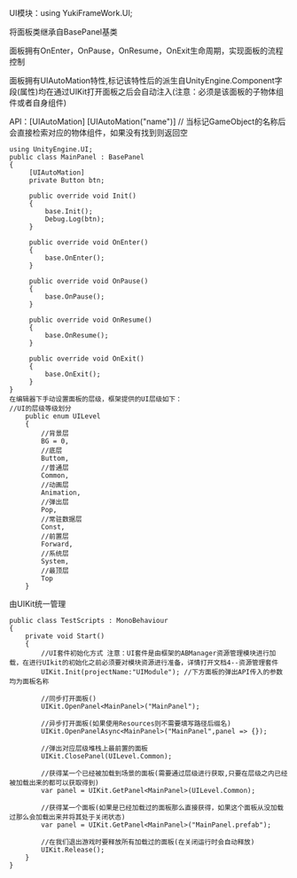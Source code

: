 UI模块：using YukiFrameWork.UI;

将面板类继承自BasePanel基类

面板拥有OnEnter，OnPause，OnResume，OnExit生命周期，实现面板的流程控制

面板拥有UIAutoMation特性,标记该特性后的派生自UnityEngine.Component字段(属性)均在通过UIKit打开面板之后会自动注入(注意：必须是该面板的子物体组件或者自身组件)

API：[UIAutoMation]   [UIAutoMation("name")] // 当标记GameObject的名称后会直接检索对应的物体组件，如果没有找到则返回空
```
using UnityEngine.UI;
public class MainPanel : BasePanel
{
     [UIAutoMation]
     private Button btn;

     public override void Init()
     {
         base.Init();       
         Debug.Log(btn);
     }

     public override void OnEnter()
     {
         base.OnEnter();         
     }

     public override void OnPause()
     {
         base.OnPause();
     }

     public override void OnResume()
     {
         base.OnResume();
     }

     public override void OnExit()
     {
         base.OnExit();
     }
}
在编辑器下手动设置面板的层级，框架提供的UI层级如下：
//UI的层级等级划分
    public enum UILevel
    {
        //背景层
        BG = 0,
        //底层
        Buttom,
        //普通层
        Common,
        //动画层
        Animation,
        //弹出层
        Pop,
        //常驻数据层
        Const,
        //前置层
        Forward,
        //系统层
        System,
        //最顶层
        Top
    }
```
由UIKit统一管理
```
public class TestScripts : MonoBehaviour
{
    private void Start()
    {
        //UI套件初始化方式 注意：UI套件是由框架的ABManager资源管理模块进行加载，在进行UIkit的初始化之前必须要对模块资源进行准备，详情打开文档4--资源管理套件
        UIKit.Init(projectName:"UIModule"); //下方面板的弹出API传入的参数均为面板名称

        //同步打开面板()
        UIKit.OpenPanel<MainPanel>("MainPanel");

        //异步打开面板(如果使用Resources则不需要填写路径后缀名)
        UIKit.OpenPanelAsync<MainPanel>("MainPanel",panel => {});

        //弹出对应层级堆栈上最前置的面板
        UIKit.ClosePanel(UILevel.Common);

        //获得某一个已经被加载到场景的面板(需要通过层级进行获取,只要在层级之内已经被加载出来的都可以获取得到)
        var panel = UIKit.GetPanel<MainPanel>(UILevel.Common);

        //获得某一个面板(如果是已经加载过的面板那么直接获得，如果这个面板从没加载过那么会加载出来并将其处于关闭状态)
        var panel = UIKit.GetPanel<MainPanel>("MainPanel.prefab");

        //在我们退出游戏时要释放所有加载过的面板(在关闭运行时会自动释放)
        UIKit.Release();
    }
}
```

